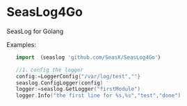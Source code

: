 # SeasLog4Go
SeasLog for Golang

Examples:
```Go
   import （seaslog 'github.com/SeasX/SeasLog4Go'）

   //1、config the logger
   config:=LoggerConfig{"/var/log/test",""}
   seaslog.ConfigLogger(config)
   logger:=seaslog.GetLogger("firstModule")
   logger.Info("the first line for %s,%s","test","done")
```